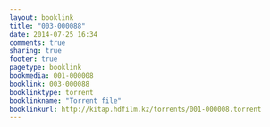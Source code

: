 ```yaml
---
layout: booklink
title: "003-000088"
date: 2014-07-25 16:34
comments: true
sharing: true
footer: true
pagetype: booklink 
bookmedia: 001-000008
booklink: 003-000088
booklinktype: torrent
booklinkname: "Torrent file"
booklinkurl: http://kitap.hdfilm.kz/torrents/001-000008.torrent
---
```


